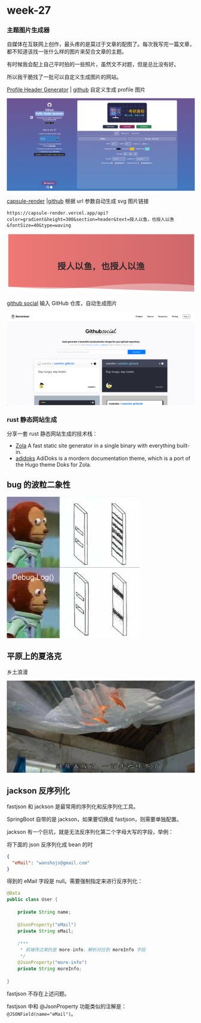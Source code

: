 # week-27



### 主题图片生成器

自媒体在互联网上创作，最头疼的是莫过于文章的配图了。每次我写完一篇文章，都不知道该找一张什么样的图片来契合文章的主题。

有时候我会配上自己平时拍的一些照片，虽然文不对题，但是总比没有好。

所以我干脆找了一批可以自定义生成图片的网站。

[Profile Header Generator](https://agreeable-pond-087f7a90f.1.azurestaticapps.net/) | [github](https://github.com/leviarista/github-profile-header-generator) 自定义生成 profile 图片

![image-20220705084037108](assets/image-20220705084037108-6989534.png)



[capsule-render](https://github.com/kyechan99/capsule-render) |[github](https://github.com/kyechan99/capsule-render) 根据 url 参数自动生成 svg 图片链接

```
https://capsule-render.vercel.app/api?color=gradient&height=300&section=header&text=授人以鱼，也授人以渔&fontSize=40&type=waving
```

![image-20220705105537518](assets/image-20220705105537518.png)



[github social](https://www.bannerbear.com/demos/github-social-preview-generator-tool) 输入 GitHub 仓库，自动生成图片

![image-20220705105342046](assets/image-20220705105342046.png)





### rust 静态网站生成

分享一套 rust 静态网站生成的技术栈：

* [Zola](https://github.com/getzola/zola) A fast static site generator in a single binary with everything built-in.
* [adidoks](https://github.com/aaranxu/adidoks) AdiDoks is a mordern documentation theme, which is a port of the Hugo theme Doks for Zola.



## bug 的波粒二象性

![image-20220706072415271](assets/image-20220706072415271.png)



## 平原上的夏洛克

乡土浪漫

![image-20220706132516135](assets/image-20220706132516135.png)



## jackson 反序列化

fastjson 和 jackson 是最常用的序列化和反序列化工具。

SpringBoot 自带的是 jackson，如果要切换成 fastjson，则需要单独配置。

jackson 有一个巨坑，就是无法反序列化第二个字母大写的字段，举例：

将下面的 json 反序列化成 bean 的时

```json
{
  "eMail": "wanshojs@gmail.com"
}
```

得到的 eMail 字段是 null。需要强制指定来进行反序列化：

```java
@Data
public class User {

    private String name;

    @JsonProperty("eMail")
    private String eMail;
  
  	/***
     * 前端传过来的是 more-info，解析对应到 moreInfo 字段
     */
    @JsonProperty("more-info")
    private String moreInfo;

}
```

fastjson 不存在上述问题。

fastjson 中和 @JsonProperty 功能类似的注解是：`@JSONField(name="eMail")`。


